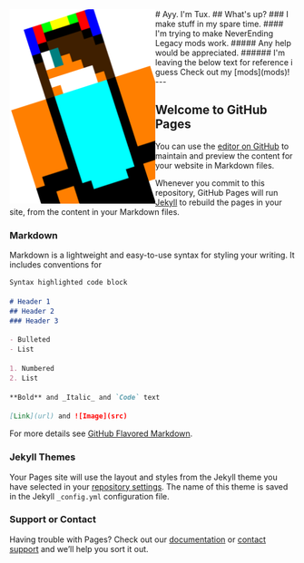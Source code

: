 <img src="tux.png" alt="An alternative one of my profile pics" style="float:left;" />
# Ayy. I'm Tux.
## What's up?
### I make stuff in my spare time.
#### I'm trying to make NeverEnding Legacy mods work.
##### Any help would be appreciated.
###### I'm leaving the below text for reference i guess
Check out my [mods](mods)!
---










## Welcome to GitHub Pages

You can use the [editor on GitHub](https://github.com/SuperTux20/pengaelic-mods/edit/master/README.md) to maintain and preview the content for your website in Markdown files.

Whenever you commit to this repository, GitHub Pages will run [Jekyll](https://jekyllrb.com/) to rebuild the pages in your site, from the content in your Markdown files.

### Markdown

Markdown is a lightweight and easy-to-use syntax for styling your writing. It includes conventions for

```markdown
Syntax highlighted code block

# Header 1
## Header 2
### Header 3

- Bulleted
- List

1. Numbered
2. List

**Bold** and _Italic_ and `Code` text

[Link](url) and ![Image](src)
```

For more details see [GitHub Flavored Markdown](https://guides.github.com/features/mastering-markdown/).

### Jekyll Themes

Your Pages site will use the layout and styles from the Jekyll theme you have selected in your [repository settings](https://github.com/SuperTux20/pengaelic-mods/settings). The name of this theme is saved in the Jekyll `_config.yml` configuration file.

### Support or Contact

Having trouble with Pages? Check out our [documentation](https://help.github.com/categories/github-pages-basics/) or [contact support](https://github.com/contact) and we’ll help you sort it out.
